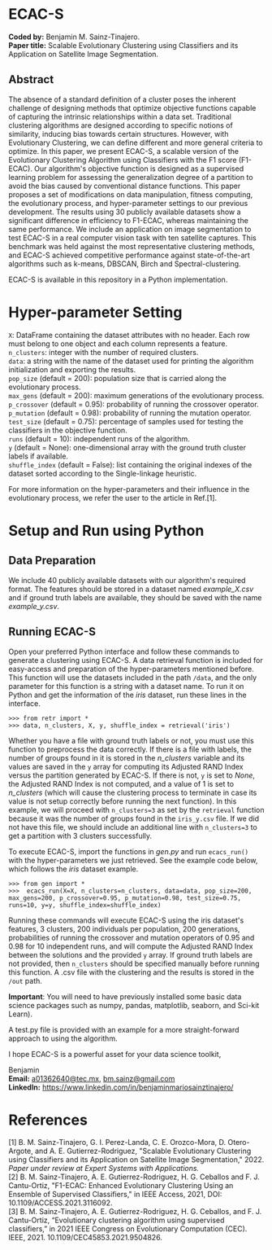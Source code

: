 # ECAC-S

**Coded by:** Benjamin M. Sainz-Tinajero.  
**Paper title:** Scalable Evolutionary Clustering using Classifiers and its Application on Satellite Image Segmentation.

## Abstract
The absence of a standard definition of a cluster poses the inherent challenge of designing methods that optimize objective functions capable of capturing the intrinsic relationships within a data set. Traditional clustering algorithms are designed according to specific notions of similarity, inducing bias towards certain structures. However, with Evolutionary Clustering, we can define different and more general criteria to optimize. In this paper, we present ECAC-S, a scalable version of the Evolutionary Clustering Algorithm using Classifiers with the F1 score (F1-ECAC). Our algorithm's objective function is designed as a supervised learning problem for assessing the generalization degree of a partition to avoid the bias caused by conventional distance functions. This paper proposes a set of modifications on data manipulation, fitness computing, the evolutionary process, and hyper-parameter settings to our previous development. The results using 30 publicly available datasets show a significant difference in efficiency to F1-ECAC, whereas maintaining the same performance. We include an application on image segmentation to test ECAC-S in a real computer vision task with ten satellite captures. This benchmark was held against the most representative clustering methods, and ECAC-S achieved competitive performance against state-of-the-art algorithms such as k-means, DBSCAN, Birch and Spectral-clustering.

ECAC-S is available in this repository in a Python implementation.

# Hyper-parameter Setting
``X``: DataFrame containing the dataset attributes with no header. Each row must belong to one object and each column represents a feature.    
``n_clusters``: integer with the number of required clusters.  
``data``: a string with the name of the dataset used for printing the algorithm initialization and exporting the results.  
``pop_size`` (default = 200): population size that is carried along the evolutionary process.   
``max_gens`` (default = 200): maximum generations of the evolutionary process.   
``p_crossover`` (default = 0.95): probability of running the crossover operator.  
``p_mutation`` (default = 0.98): probability of running the mutation operator.  
``test_size`` (default = 0.75): percentage of samples used for testing the classifiers in the objective function.  
``runs`` (default = 10): independent runs of the algorithm.  
``y`` (default = None): one-dimensional array with the ground truth cluster labels if available.  
``shuffle_index`` (default = False): list containing the original indexes of the dataset sorted according to the Single-linkage heuristic.    

For more information on the hyper-parameters and their influence in the evolutionary process, we refer the user to the article in Ref.[1].  

# Setup and Run using Python
## Data Preparation
We include 40 publicly available datasets with our algorithm's required format. The features should be stored in a dataset named *example_X.csv* and if ground truth labels are available, they should be saved with the name *example_y.csv*.

## Running ECAC-S
Open your preferred Python interface and follow these commands to generate a clustering using ECAC-S. A data retrieval function is included for easy-access and preparation of the hyper-parameters mentioned before. This function will use the datasets included in the path ``/data``, and the only parameter for this function is a string with a dataset name. To run it on Python and get the information of the *iris* dataset, run these lines in the interface.   

``>>> from retr import *``  
``>>> data, n_clusters, X, y, shuffle_index = retrieval('iris')`` 

Whether you have a file with ground truth labels or not, you must use this function to preprocess the data correctly. If there is a file with labels, the number of groups found in it is stored in the *n_clusters* variable and its values are saved in the ``y`` array for computing its Adjusted RAND Index versus the partition generated by ECAC-S. If there is not, ``y`` is set to *None*, the Adjusted RAND Index is not computed, and a value of 1 is set to *n_clusters* (which will cause the clustering process to terminate in case its value is not setup correctly before running the next function). In this example, we will proceed with ``n_clusters=3`` as set by the ``retrieval`` function because it was the number of groups found in the ``iris_y.csv`` file. If we did not have this file, we should include an additional line with ``n_clusters=3`` to get a partition with 3 clusters successfully.

To execute ECAC-S, import the functions in *gen.py* and run ``ecacs_run()`` with the hyper-parameters we just retrieved. See the example code below, which follows the *iris* dataset example.  
 
``>>> from gen import *``  
``>>>  ecacs_run(X=X, n_clusters=n_clusters, data=data, pop_size=200, max_gens=200, p_crossover=0.95, p_mutation=0.98, test_size=0.75, runs=10, y=y, shuffle_index=shuffle_index)``  

Running these commands will execute ECAC-S using the iris dataset's features, 3 clusters, 200 individuals per population, 200 generations, probabilities of running the crossover and mutation operators of 0.95 and 0.98 for 10 independent runs, and will compute the Adjusted RAND Index between the solutions and the provided ``y`` array. If ground truth labels are not provided, then ``n_clusters`` should be specified manually before running this function. A .csv file with the clustering and the results is stored in the ``/out`` path.

**Important**: You will need to have previously installed some basic data science packages such as numpy, pandas, matplotlib, seaborn, and Sci-kit Learn).

A test.py file is provided with an example for a more straight-forward approach to using the algorithm.  

I hope ECAC-S is a powerful asset for your data science toolkit,

Benjamin  
**Email:** a01362640@tec.mx, bm.sainz@gmail.com  
**LinkedIn:** https://www.linkedin.com/in/benjaminmariosainztinajero/

# References
[1] B. M. Sainz-Tinajero, G. I. Perez-Landa, C. E. Orozco-Mora, D. Otero-Argote, and A. E. Gutierrez-Rodriguez, "Scalable Evolutionary Clustering using Classifiers and its Application on Satellite Image Segmentation," 2022. *Paper under review at Expert Systems with Applications.*   
[2] B. M. Sainz-Tinajero, A. E. Gutierrez-Rodriguez, H. G. Ceballos and F. J. Cantu-Ortiz, "F1-ECAC: Enhanced Evolutionary Clustering Using an Ensemble of Supervised Classifiers," in IEEE Access, 2021, DOI: 10.1109/ACCESS.2021.3116092.  
[3] B. M. Sainz-Tinajero, A. E. Gutierrez-Rodriguez, H. G. Ceballos, and F. J. Cantu-Ortiz, “Evolutionary clustering algorithm using supervised classifiers,” in 2021 IEEE Congress on Evolutionary Computation (CEC). IEEE, 2021. 10.1109/CEC45853.2021.9504826.


